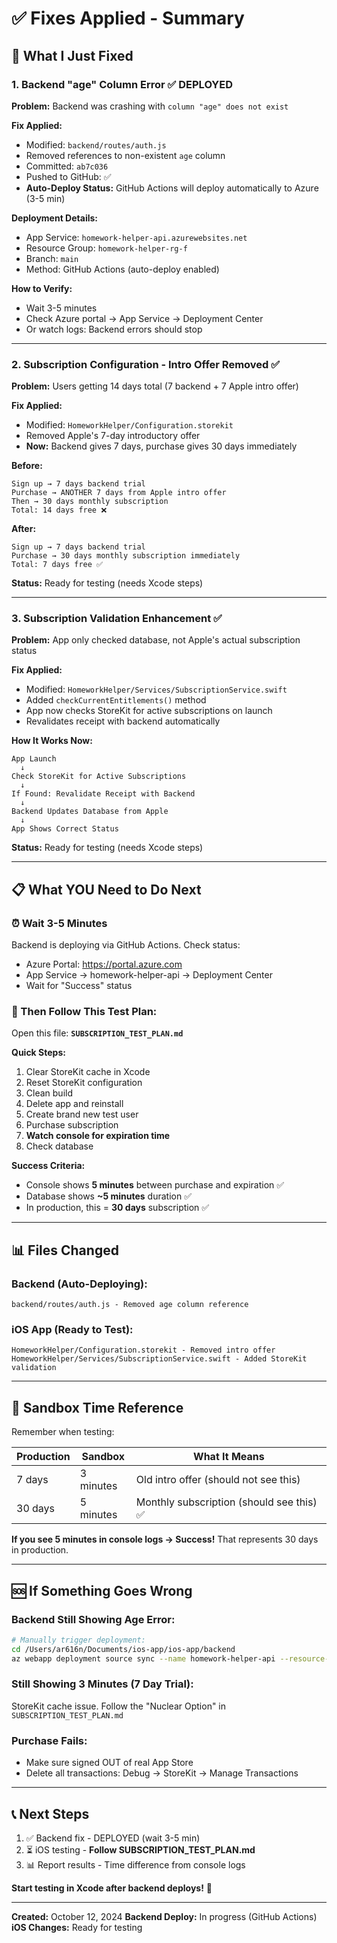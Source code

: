 # ✅ Fixes Applied - Summary

## 🎯 What I Just Fixed

### 1. Backend "age" Column Error ✅ DEPLOYED

**Problem:** Backend was crashing with `column "age" does not exist`

**Fix Applied:**
- Modified: `backend/routes/auth.js`
- Removed references to non-existent `age` column
- Committed: `ab7c036`
- Pushed to GitHub: ✅
- **Auto-Deploy Status:** GitHub Actions will deploy automatically to Azure (3-5 min)

**Deployment Details:**
- App Service: `homework-helper-api.azurewebsites.net`
- Resource Group: `homework-helper-rg-f`
- Branch: `main`
- Method: GitHub Actions (auto-deploy enabled)

**How to Verify:**
- Wait 3-5 minutes
- Check Azure portal → App Service → Deployment Center
- Or watch logs: Backend errors should stop

---

### 2. Subscription Configuration - Intro Offer Removed ✅

**Problem:** Users getting 14 days total (7 backend + 7 Apple intro offer)

**Fix Applied:**
- Modified: `HomeworkHelper/Configuration.storekit`
- Removed Apple's 7-day introductory offer
- **Now:** Backend gives 7 days, purchase gives 30 days immediately

**Before:**
```
Sign up → 7 days backend trial
Purchase → ANOTHER 7 days from Apple intro offer
Then → 30 days monthly subscription
Total: 14 days free ❌
```

**After:**
```
Sign up → 7 days backend trial
Purchase → 30 days monthly subscription immediately
Total: 7 days free ✅
```

**Status:** Ready for testing (needs Xcode steps)

---

### 3. Subscription Validation Enhancement ✅

**Problem:** App only checked database, not Apple's actual subscription status

**Fix Applied:**
- Modified: `HomeworkHelper/Services/SubscriptionService.swift`
- Added `checkCurrentEntitlements()` method
- App now checks StoreKit for active subscriptions on launch
- Revalidates receipt with backend automatically

**How It Works Now:**
```
App Launch
  ↓
Check StoreKit for Active Subscriptions
  ↓
If Found: Revalidate Receipt with Backend
  ↓
Backend Updates Database from Apple
  ↓
App Shows Correct Status
```

**Status:** Ready for testing (needs Xcode steps)

---

## 📋 What YOU Need to Do Next

### ⏰ Wait 3-5 Minutes
Backend is deploying via GitHub Actions. Check status:
- Azure Portal: https://portal.azure.com
- App Service → homework-helper-api → Deployment Center
- Wait for "Success" status

### 📱 Then Follow This Test Plan:

Open this file: **`SUBSCRIPTION_TEST_PLAN.md`**

**Quick Steps:**
1. Clear StoreKit cache in Xcode
2. Reset StoreKit configuration  
3. Clean build
4. Delete app and reinstall
5. Create brand new test user
6. Purchase subscription
7. **Watch console for expiration time**
8. Check database

**Success Criteria:**
- Console shows **5 minutes** between purchase and expiration ✅
- Database shows **~5 minutes** duration ✅
- In production, this = **30 days** subscription ✅

---

## 📊 Files Changed

### Backend (Auto-Deploying):
```
backend/routes/auth.js - Removed age column reference
```

### iOS App (Ready to Test):
```
HomeworkHelper/Configuration.storekit - Removed intro offer
HomeworkHelper/Services/SubscriptionService.swift - Added StoreKit validation
```

---

## 🧪 Sandbox Time Reference

Remember when testing:

| Production | Sandbox | What It Means |
|------------|---------|---------------|
| 7 days | 3 minutes | Old intro offer (should not see this) |
| 30 days | 5 minutes | Monthly subscription (should see this) ✅ |

**If you see 5 minutes in console logs → Success!** That represents 30 days in production.

---

## 🆘 If Something Goes Wrong

### Backend Still Showing Age Error:
```bash
# Manually trigger deployment:
cd /Users/ar616n/Documents/ios-app/ios-app/backend
az webapp deployment source sync --name homework-helper-api --resource-group homework-helper-rg-f
```

### Still Showing 3 Minutes (7 Day Trial):
StoreKit cache issue. Follow the "Nuclear Option" in `SUBSCRIPTION_TEST_PLAN.md`

### Purchase Fails:
- Make sure signed OUT of real App Store
- Delete all transactions: Debug → StoreKit → Manage Transactions

---

## 📞 Next Steps

1. ✅ Backend fix - DEPLOYED (wait 3-5 min)
2. ⏳ iOS testing - **Follow SUBSCRIPTION_TEST_PLAN.md**
3. 📊 Report results - Time difference from console logs

**Start testing in Xcode after backend deploys!** 🚀

---

**Created:** October 12, 2024
**Backend Deploy:** In progress (GitHub Actions)
**iOS Changes:** Ready for testing



